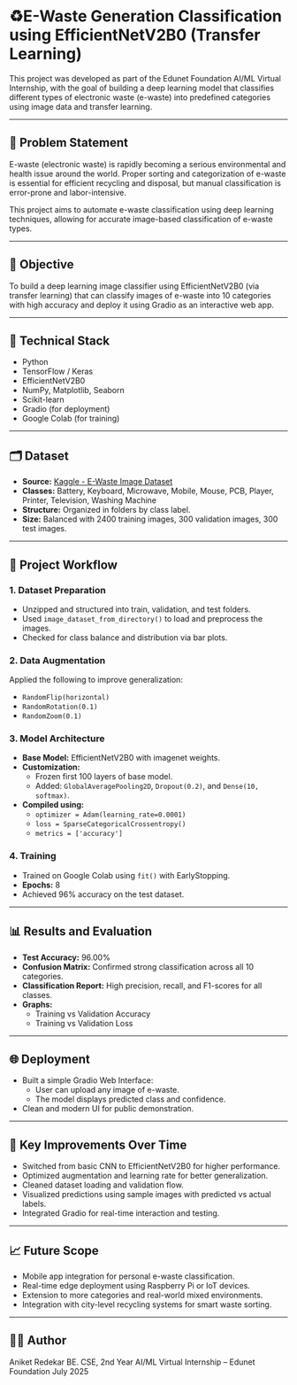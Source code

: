# ♻️E-Waste Generation Classification using EfficientNetV2B0 (Transfer Learning)

This project was developed as part of the Edunet Foundation AI/ML Virtual Internship, with the goal of building a deep learning model that classifies different types of electronic waste (e-waste) into predefined categories using image data and transfer learning.

---

## 📌 Problem Statement

E-waste (electronic waste) is rapidly becoming a serious environmental and health issue around the world. Proper sorting and categorization of e-waste is essential for efficient recycling and disposal, but manual classification is error-prone and labor-intensive.

This project aims to automate e-waste classification using deep learning techniques, allowing for accurate image-based classification of e-waste types.

---

## 🎯 Objective

To build a deep learning image classifier using EfficientNetV2B0 (via transfer learning) that can classify images of e-waste into 10 categories with high accuracy and deploy it using Gradio as an interactive web app.

---

## 🧠 Technical Stack

* Python
* TensorFlow / Keras
* EfficientNetV2B0
* NumPy, Matplotlib, Seaborn
* Scikit-learn
* Gradio (for deployment)
* Google Colab (for training)

---

## 🗂️ Dataset

* **Source:** [Kaggle - E-Waste Image Dataset](https://www.kaggle.com/datasets/akshat103/e-waste-image-dataset)  
* **Classes:** Battery, Keyboard, Microwave, Mobile, Mouse, PCB, Player, Printer, Television, Washing Machine
* **Structure:** Organized in folders by class label.
* **Size:** Balanced with 2400 training images, 300 validation images, 300 test images.

---

## 🔄 Project Workflow

### 1. Dataset Preparation

* Unzipped and structured into train, validation, and test folders.
* Used `image_dataset_from_directory()` to load and preprocess the images.
* Checked for class balance and distribution via bar plots.

### 2. Data Augmentation

Applied the following to improve generalization:

* `RandomFlip(horizontal)`
* `RandomRotation(0.1)`
* `RandomZoom(0.1)`

### 3. Model Architecture

* **Base Model:** EfficientNetV2B0 with imagenet weights.
* **Customization:**
    * Frozen first 100 layers of base model.
    * Added: `GlobalAveragePooling2D`, `Dropout(0.2)`, and `Dense(10, softmax)`.
* **Compiled using:**
    * `optimizer = Adam(learning_rate=0.0001)`
    * `loss = SparseCategoricalCrossentropy()`
    * `metrics = ['accuracy']`

### 4. Training

* Trained on Google Colab using `fit()` with EarlyStopping.
* **Epochs:** 8
* Achieved 96% accuracy on the test dataset.

---

## 📊 Results and Evaluation

* **Test Accuracy:** 96.00%
* **Confusion Matrix:** Confirmed strong classification across all 10 categories.
* **Classification Report:** High precision, recall, and F1-scores for all classes.
* **Graphs:**
    * Training vs Validation Accuracy
    * Training vs Validation Loss

---

## 🌐 Deployment

* Built a simple Gradio Web Interface:
    * User can upload any image of e-waste.
    * The model displays predicted class and confidence.
* Clean and modern UI for public demonstration.

---

## 🚀 Key Improvements Over Time

* Switched from basic CNN to EfficientNetV2B0 for higher performance.
* Optimized augmentation and learning rate for better generalization.
* Cleaned dataset loading and validation flow.
* Visualized predictions using sample images with predicted vs actual labels.
* Integrated Gradio for real-time interaction and testing.

---

## 📈 Future Scope

* Mobile app integration for personal e-waste classification.
* Real-time edge deployment using Raspberry Pi or IoT devices.
* Extension to more categories and real-world mixed environments.
* Integration with city-level recycling systems for smart waste sorting.

---

## 👨‍💻 Author

Aniket Redekar
BE. CSE, 2nd Year
AI/ML Virtual Internship – Edunet Foundation
July 2025
